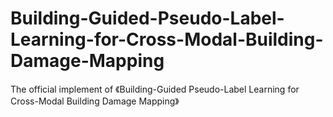 # Building-Guided-Pseudo-Label-Learning-for-Cross-Modal-Building-Damage-Mapping
The official implement of 《Building-Guided Pseudo-Label Learning for Cross-Modal Building Damage Mapping》
